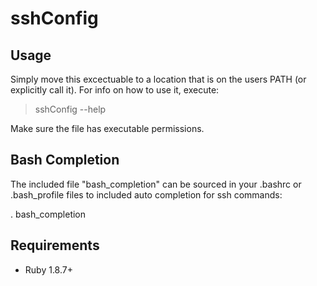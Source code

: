 sshConfig
============

Usage
-----

Simply move this excectuable to a location that is on the users PATH (or explicitly call it).  For info on how to use it, execute:

  > sshConfig --help

Make sure the file has executable permissions.

Bash Completion
---------------

The included file "bash_completion" can be sourced in your .bashrc or .bash_profile files to included auto completion for ssh commands:

  . bash_completion

Requirements
------------

* Ruby 1.8.7+

